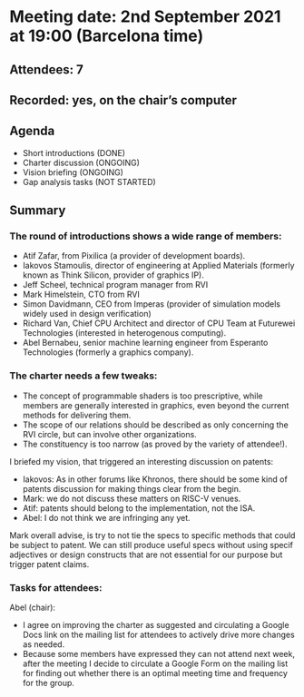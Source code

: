 # Meeting date: 2nd September 2021 at 19:00 (Barcelona time)

## Attendees: 7

## Recorded: yes, on the chair’s computer

## Agenda

- Short introductions (DONE)
- Charter discussion (ONGOING)
- Vision briefing (ONGOING)
- Gap analysis tasks (NOT STARTED)

## Summary


### The round of introductions shows a wide range of members:

- Atif Zafar, from Pixilica (a provider of development boards).
- Iakovos Stamoulis, director of engineering at Applied Materials (formerly known as Think Silicon, provider of graphics IP).
- Jeff Scheel, technical program manager from RVI
- Mark Himelstein, CTO from RVI
- Simon Davidmann, CEO from Imperas (provider of simulation models widely used in design verification)
- Richard Van, Chief CPU Architect and director of CPU Team at Futurewei Technologies (interested in heterogenous computing).
- Abel Bernabeu, senior machine learning engineer from Esperanto Technologies (formerly a graphics company).

### The charter needs a few tweaks:

- The concept of programmable shaders is too prescriptive, while members are generally interested in graphics, even beyond the current methods for delivering them.
- The scope of our relations should be described as only concerning the RVI circle, but can involve other organizations.
- The constituency is too narrow (as proved by the variety of attendee!). 

I briefed my vision, that triggered an interesting discussion on patents:

- Iakovos: As in other forums like Khronos, there should be some kind of patents discussion for making things clear from the begin.
- Mark: we do not discuss these matters on RISC-V venues.
- Atif: patents should belong to the implementation, not the ISA.
- Abel: I do not think we are infringing any yet.

Mark overall advise, is try to not tie the specs to specific methods that could be subject to patent. We can still produce useful specs without using specif adjectives or design constructs that are not essential for our purpose but trigger patent claims.

### Tasks for attendees:

Abel (chair):
- I agree on improving the charter as suggested and circulating a Google Docs link on the mailing list for attendees to actively drive more changes as needed.
- Because some members have expressed they can not attend next week, after the meeting I decide to circulate a Google Form on the mailing list for finding out whether there is an optimal meeting time and frequency for the group.
